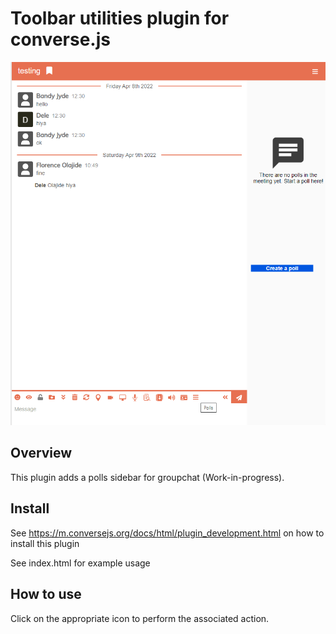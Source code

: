 # Toolbar utilities plugin for converse.js

<img src="https://github.com/conversejs/community-plugins/blob/master/packages/polls/polls.png" />

## Overview
This plugin adds a polls sidebar for groupchat (Work-in-progress).

## Install
See https://m.conversejs.org/docs/html/plugin_development.html on how to install this plugin

See index.html for example usage

## How to use
Click on the appropriate icon to perform the associated action.
